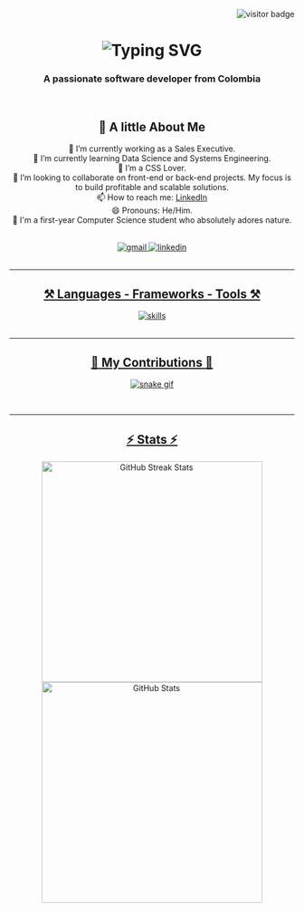 <!-- Visitor Badge -->
<p align="right">
  <img src="https://visitor-badge.laobi.icu/badge?page_id=Twizter01.Twizter01" alt="visitor badge" />
</p>

<!-- Header -->
<h1 align="center">
  <img src="https://readme-typing-svg.herokuapp.com/?font=Righteous&size=35&center=true&vCenter=true&width=500&height=70&duration=4000&lines=Hey,+I'm+Twizter!+👋" alt="Typing SVG" />
</h1>

<h3 align="center" color="purple">A passionate software developer from Colombia</h3>

<br/>

<!-- About Me Section -->
<div align="center">

  <h2>🌟 A little About Me</h2>

  🔭 I’m currently working as a Sales Executive.<br/>
  🌱 I’m currently learning Data Science and Systems Engineering.<br/>
  🎨 I’m a CSS Lover.<br/>
  👯 I’m looking to collaborate on front-end or back-end projects. My focus is to build profitable and scalable solutions.<br/>
  📫 How to reach me: <a href="https://www.linkedin.com/in/gabriel-jimenez-a28b73316" target="_blank">LinkedIn</a><br/>
  😄 Pronouns: He/Him.<br/> 
  🚀 I'm a first-year Computer Science student who absolutely adores nature.<br/>

</div>

<br/>

<!-- Contact Badges -->
<div align="center"> 
  <a href="mailto:Gabrielandrejimenez11@gmail.com">
    <img src="https://img.shields.io/badge/Gmail-333333?style=for-the-badge&logo=gmail&logoColor=purple" alt="gmail" />
  </a>
  <a href="https://www.linkedin.com/in/gabriel-jimenez-a28b73316" target="_blank">
    <img src="https://img.shields.io/badge/LinkedIn-0077B5?style=for-the-badge&logo=linkedin&logoColor=white" alt="linkedin" />
  
</div>

<br/>
<hr/>

<!-- Languages, Frameworks, Tools Section -->
<h2 align="center">⚒️ Languages - Frameworks - Tools ⚒️</h2>

<div align="center">
  <img src="https://skillicons.dev/icons?i=html,css,javascript,typescript,cpp,python,bash,react,tailwind,nodejs,firebase,mongodb,sqlite,vscode,git,github,linux,figma" alt="skills" />
</div>

<br/>
<hr/>

<!-- Snake Contributions -->
<div align="center">
  <h2>🐍 My Contributions 🐍</h2>
  
  ![snake gif](https://github.com/Twizter01/Twizter01/blob/output/github-snake-dark.svg)
</div>

<br/>
<hr/>

<!-- Stats Section -->
<h2 align="center">⚡ Stats ⚡</h2>

<div align="center">
  <img width="390" src="https://github-readme-streak-stats.herokuapp.com/?user=Twizter01&count_private=true&theme=react&border_radius=10" alt="GitHub Streak Stats" />
  
  <img width="390" src="https://github-readme-stats.vercel.app/api?username=Twizter01&count_private=true&show_icons=true&theme=react&rank_icon=github&border_radius=10" alt="GitHub Stats" />
  
  <br/><br/>

